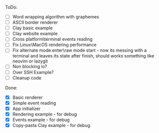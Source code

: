 ToDo:
- [ ] Word wrapping algorithm with graphemes
- [ ] ASCII border renderer
- [ ] Clay basic example
- [ ] Clay website example
- [ ] Cross platform\terminal events reading
- [ ] Fix Linux\MacOS rendering performance
- [ ] Fix alternate mode enter\raw mode start
        - now its messing with a terminal and leaves its state after finish, should works something like neovim or lazygit
- [ ] Non blocking io?
- [ ] Over SSH Example?
- [ ] Cleanup code

Done:
- [x] Basic renderer
- [x] Simple event reading
- [x] App initializer
- [x] Rendering example - for debug
- [x] Events example - for debug
- [x] Copy-pasta Clay example - for debug
